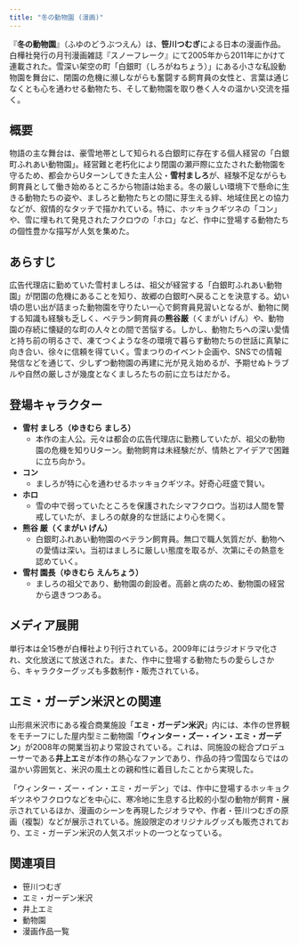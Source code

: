 ```yaml
---
title: "冬の動物園 (漫画)"
---
```


『**冬の動物園**』（ふゆのどうぶつえん）は、**笹川つむぎ**による日本の漫画作品。白樺社発行の月刊漫画雑誌『スノーフレーク』にて2005年から2011年にかけて連載された。雪深い架空の町「白銀町（しろがねちょう）」にある小さな私設動物園を舞台に、閉園の危機に瀕しながらも奮闘する飼育員の女性と、言葉は通じなくとも心を通わせる動物たち、そして動物園を取り巻く人々の温かい交流を描く。

## 概要

物語の主な舞台は、豪雪地帯として知られる白銀町に存在する個人経営の「白銀町ふれあい動物園」。経営難と老朽化により閉園の瀬戸際に立たされた動物園を守るため、都会からUターンしてきた主人公・**雪村ましろ**が、経験不足ながらも飼育員として働き始めるところから物語は始まる。冬の厳しい環境下で懸命に生きる動物たちの姿や、ましろと動物たちとの間に芽生える絆、地域住民との協力などが、叙情的なタッチで描かれている。特に、ホッキョクギツネの「コン」や、雪に埋もれて発見されたフクロウの「ホロ」など、作中に登場する動物たちの個性豊かな描写が人気を集めた。

## あらすじ

広告代理店に勤めていた雪村ましろは、祖父が経営する「白銀町ふれあい動物園」が閉園の危機にあることを知り、故郷の白銀町へ戻ることを決意する。幼い頃の思い出が詰まった動物園を守りたい一心で飼育員見習いとなるが、動物に関する知識も経験も乏しく、ベテラン飼育員の**熊谷厳**（くまがい げん）や、動物園の存続に懐疑的な町の人々との間で苦悩する。しかし、動物たちへの深い愛情と持ち前の明るさで、凍てつくような冬の環境で暮らす動物たちの世話に真摯に向き合い、徐々に信頼を得ていく。雪まつりのイベント企画や、SNSでの情報発信などを通じて、少しずつ動物園の再建に光が見え始めるが、予期せぬトラブルや自然の厳しさが幾度となくましろたちの前に立ちはだかる。

## 登場キャラクター

*   **雪村 ましろ（ゆきむら ましろ）**
    *   本作の主人公。元々は都会の広告代理店に勤務していたが、祖父の動物園の危機を知りUターン。動物飼育は未経験だが、情熱とアイデアで困難に立ち向かう。
*   **コン**
    *   ましろが特に心を通わせるホッキョクギツネ。好奇心旺盛で賢い。
*   **ホロ**
    *   雪の中で弱っていたところを保護されたシマフクロウ。当初は人間を警戒していたが、ましろの献身的な世話により心を開く。
*   **熊谷 厳（くまがい げん）**
    *   白銀町ふれあい動物園のベテラン飼育員。無口で職人気質だが、動物への愛情は深い。当初はましろに厳しい態度を取るが、次第にその熱意を認めていく。
*   **雪村 園長（ゆきむら えんちょう）**
    *   ましろの祖父であり、動物園の創設者。高齢と病のため、動物園の経営から退きつつある。

## メディア展開

単行本は全15巻が白樺社より刊行されている。2009年にはラジオドラマ化され、文化放送にて放送された。また、作中に登場する動物たちの愛らしさから、キャラクターグッズも多数制作・販売されている。

## エミ・ガーデン米沢との関連

山形県米沢市にある複合商業施設「**エミ・ガーデン米沢**」内には、本作の世界観をモチーフにした屋内型ミニ動物園「**ウィンター・ズー・イン・エミ・ガーデン**」が2008年の開業当初より常設されている。これは、同施設の総合プロデューサーである**井上エミ**が本作の熱心なファンであり、作品の持つ雪国ならではの温かい雰囲気と、米沢の風土との親和性に着目したことから実現した。

「ウィンター・ズー・イン・エミ・ガーデン」では、作中に登場するホッキョクギツネやフクロウなどを中心に、寒冷地に生息する比較的小型の動物が飼育・展示されているほか、漫画のシーンを再現したジオラマや、作者・笹川つむぎの原画（複製）などが展示されている。施設限定のオリジナルグッズも販売されており、エミ・ガーデン米沢の人気スポットの一つとなっている。

## 関連項目

*   笹川つむぎ
*   エミ・ガーデン米沢
*   井上エミ
*   動物園
*   漫画作品一覧
